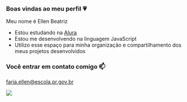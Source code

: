 ### Boas vindas ao meu perfil 💗

Meu nome é Ellen Beatriz

- Estou estudando na [Alura](https://www.alura.com.br)
- Estou me desenvolvendo na linguagem JavaScript
- Utilizo esse espaço para minha organização e compartilhamento dos meus projetos desenvolvidos

### Você entrar em contato comigo 📫
faria.ellen@escola.pr.gov.br

![](https://media.tenor.com/Ob8_ClbDEmEAAAAM/nerd-nerd-glasses.gif)
